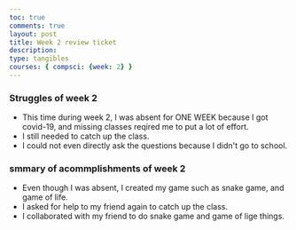 ```yaml
---
toc: true
comments: true
layout: post
title: Week 2 review ticket
description: 
type: tangibles
courses: { compsci: {week: 2} }
---
```

### Struggles of week 2
- This time during week 2, I was absent for ONE WEEK because I got covid-19, and missing classes reqired me to put a lot of effort. 
- I still needed to catch up the class.
- I could not even directly ask the questions because I didn't go to school. 

### smmary of acommplishments of week 2
- Even though I was absent, I created my game such as snake game, and game of life. 
- I asked for help to my friend again to catch up the class.
- I collaborated with my friend to do snake game and game of lige things. 